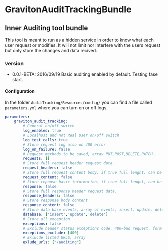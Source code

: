 # GravitonAuditTrackingBundle

## Inner Auditing tool bundle
This tool is meant to run as a hidden service in order to know what each user request or modifies.
It will not limit nor interfere with the users request but only store the changes and data recived.

### version
* 0.0.1-BETA: 2016/09/19 Basic auditing enabled by default. Testing fase start.

#### Configuration

In the folder `AuditTracking/Resources/config/` you can find a file called `parameters.yml` where you can turn on or off logs.

```yml
parameters:
    graviton_audit_tracking:
        # General on/off switch
        log_enabled: true
        # Localhost and not Real User on/off switch
        log_test_calls: true
        # Store request log also on 400 error
        log_on_failure: false
        # Request methods to be saved, array PUT,POST,DELETE,PATCH...
        requests: []
        # Store full request header request data.
        request_headers: false
        # Store full request content body. if true full lenght, can be limited with a integer
        request_content: false
        # Store reponse basic information. if true full lenght, can be limited with a integer
        response: false
        # Store full response header request data.
        response_headers: false
        # Store response body content
        response_content: false
        # Store data base events, array of events, insert, update, delete
        database: ['insert','update','delete']
        # Store all exception
        exceptions: false
        # Exclude header status exceptions code, 400=bad request, form validation
        exceptions_exclude: [400]
        # Exlucde listed URLS, array
        exlude_urls: ["/auditing"]
```